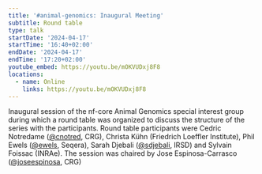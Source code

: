 ```yaml
---
title: '#animal-genomics: Inaugural Meeting'
subtitle: Round table
type: talk
startDate: '2024-04-17'
startTime: '16:40+02:00'
endDate: '2024-04-17'
endTime: '17:20+02:00'
youtube_embed: https://youtu.be/mOKVUDxj8F8
locations:
  - name: Online
    links: https://youtu.be/mOKVUDxj8F8
---
```


Inaugural session of the nf-core Animal Genomics special interest group during which a round table was organized to discuss the structure of the series with the participants. Round table participants were Cedric Notredame ([@cnotred](https://github.com/cnotred), CRG), Christa Kühn (Friedrich Loeffler Institute), Phil Ewels ([@ewels](https://github.com/ewels), Seqera), Sarah Djebali ([@sdjebali](https://github.com/sdjebali), IRSD) and Sylvain Foissac (INRAe). The session was chaired by Jose Espinosa-Carrasco ([@joseespinosa](https://github.com/joseespinosa), CRG)
